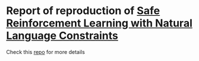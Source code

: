 # Report of reproduction of [Safe Reinforcement Learning with Natural Language Constraints](https://github.com/princeton-nlp/SRL-NLC)

Check this [repo](https://github.com/Safe-RL-Team/SRL-NLC) for more details